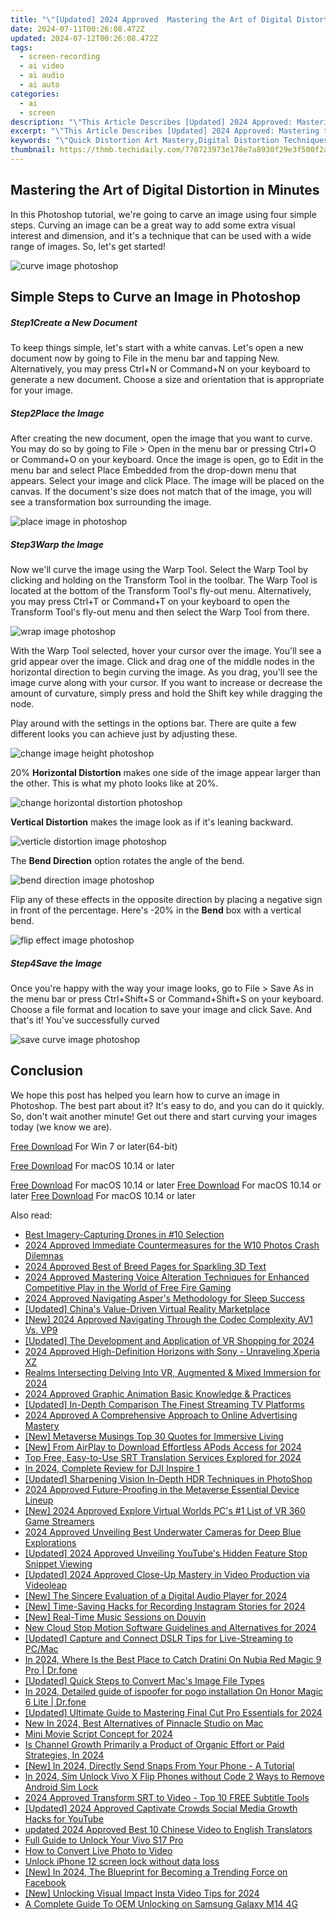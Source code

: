 ```yaml
---
title: "\"[Updated] 2024 Approved  Mastering the Art of Digital Distortion in Minutes\""
date: 2024-07-11T00:26:08.472Z
updated: 2024-07-12T00:26:08.472Z
tags: 
  - screen-recording
  - ai video
  - ai audio
  - ai auto
categories: 
  - ai
  - screen
description: "\"This Article Describes [Updated] 2024 Approved: Mastering the Art of Digital Distortion in Minutes\""
excerpt: "\"This Article Describes [Updated] 2024 Approved: Mastering the Art of Digital Distortion in Minutes\""
keywords: "\"Quick Distortion Art Mastery,Digital Distortion Techniques,Master Digital Effects Fast,Hour-Long Distortion Guide,Distortion in Minutes Tutorial,Speed up Audio Distortion,Minutes to Perfect Effect\""
thumbnail: https://thmb.techidaily.com/770723973e178e7a8930f29e3f500f2a61aa4b3ccf5eb07317cde4aac3003016.jpg
---
```


## Mastering the Art of Digital Distortion in Minutes

In this Photoshop tutorial, we're going to carve an image using four simple steps. Curving an image can be a great way to add some extra visual interest and dimension, and it's a technique that can be used with a wide range of images. So, let's get started!

![curve image photoshop](https://images.wondershare.com/filmora/article-images/2022/09/curve-image-photoshop.jpg)

## Simple Steps to Curve an Image in Photoshop

##### Step1Create a New Document

To keep things simple, let's start with a white canvas. Let's open a new document now by going to File in the menu bar and tapping New. Alternatively, you may press Ctrl+N or Command+N on your keyboard to generate a new document. Choose a size and orientation that is appropriate for your image.

##### Step2Place the Image

After creating the new document, open the image that you want to curve. You may do so by going to File > Open in the menu bar or pressing Ctrl+O or Command+O on your keyboard. Once the image is open, go to Edit in the menu bar and select Place Embedded from the drop-down menu that appears. Select your image and click Place. The image will be placed on the canvas. If the document's size does not match that of the image, you will see a transformation box surrounding the image.

![place image in photoshop](https://images.wondershare.com/filmora/article-images/2022/09/place-image-in-photoshop.jpg)

##### Step3Warp the Image

Now we'll curve the image using the Warp Tool. Select the Warp Tool by clicking and holding on the Transform Tool in the toolbar. The Warp Tool is located at the bottom of the Transform Tool's fly-out menu. Alternatively, you may press Ctrl+T or Command+T on your keyboard to open the Transform Tool's fly-out menu and then select the Warp Tool from there.

![wrap image photoshop](https://images.wondershare.com/filmora/article-images/2022/09/wrap-image-photoshop.jpg)

With the Warp Tool selected, hover your cursor over the image. You'll see a grid appear over the image. Click and drag one of the middle nodes in the horizontal direction to begin curving the image. As you drag, you'll see the image curve along with your cursor. If you want to increase or decrease the amount of curvature, simply press and hold the Shift key while dragging the node.

Play around with the settings in the options bar. There are quite a few different looks you can achieve just by adjusting these.

![change image height photoshop](https://images.wondershare.com/filmora/article-images/2022/09/change-image-height-photoshop.jpg)

20% **Horizontal Distortion** makes one side of the image appear larger than the other. This is what my photo looks like at 20%.

![change horizontal distortion photoshop](https://images.wondershare.com/filmora/article-images/2022/09/change-horizontal-distortion-photoshop.jpg)

**Vertical Distortion** makes the image look as if it's leaning backward.

![verticle distortion image photoshop](https://images.wondershare.com/filmora/article-images/2022/09/verticle-distortion-image-photoshop.jpg)

The **Bend Direction** option rotates the angle of the bend.

![bend direction image photoshop](https://images.wondershare.com/filmora/article-images/2022/09/bend-direction-image-photoshop.jpg)

Flip any of these effects in the opposite direction by placing a negative sign in front of the percentage. Here's -20% in the **Bend** box with a vertical bend.

![flip effect image photoshop](https://images.wondershare.com/filmora/article-images/2022/09/flip-effect-image-photoshop.jpg)

##### Step4Save the Image

Once you're happy with the way your image looks, go to File > Save As in the menu bar or press Ctrl+Shift+S or Command+Shift+S on your keyboard. Choose a file format and location to save your image and click Save. And that's it! You've successfully curved

![save curve image photoshop](https://images.wondershare.com/filmora/article-images/2022/09/save-curve-image-photoshop.jpg)

## Conclusion

We hope this post has helped you learn how to curve an image in Photoshop. The best part about it? It's easy to do, and you can do it quickly. So, don't wait another minute! Get out there and start curving your images today (we know we are).

[Free Download](https://tools.techidaily.com/wondershare/filmora/download/) For Win 7 or later(64-bit)

[Free Download](https://tools.techidaily.com/wondershare/filmora/download/) For macOS 10.14 or later

[Free Download](https://tools.techidaily.com/wondershare/filmora/download/) For macOS 10.14 or later [Free Download](https://tools.techidaily.com/wondershare/filmora/download/) For macOS 10.14 or later [Free Download](https://tools.techidaily.com/wondershare/filmora/download/) For macOS 10.14 or later

<ins class="adsbygoogle"
     style="display:block"
     data-ad-format="autorelaxed"
     data-ad-client="ca-pub-7571918770474297"
     data-ad-slot="1223367746"></ins>

<ins class="adsbygoogle"
     style="display:block"
     data-ad-format="autorelaxed"
     data-ad-client="ca-pub-7571918770474297"
     data-ad-slot="1223367746"></ins>



<ins class="adsbygoogle"
     style="display:block"
     data-ad-client="ca-pub-7571918770474297"
     data-ad-slot="8358498916"
     data-ad-format="auto"
     data-full-width-responsive="true"></ins>




<span class="atpl-alsoreadstyle">Also read:</span>
<div><ul>
<li><a href="https://article-posts.techidaily.com/best-imagery-capturing-drones-in-10-selection/"><u>Best Imagery-Capturing Drones in #10 Selection</u></a></li>
<li><a href="https://article-posts.techidaily.com/2024-approved-immediate-countermeasures-for-the-w10-photos-crash-dilemnas/"><u>2024 Approved  Immediate Countermeasures for the W10 Photos Crash Dilemnas</u></a></li>
<li><a href="https://article-posts.techidaily.com/2024-approved-best-of-breed-pages-for-sparkling-3d-text/"><u>2024 Approved  Best of Breed Pages for Sparkling 3D Text</u></a></li>
<li><a href="https://article-posts.techidaily.com/2024-approved-mastering-voice-alteration-techniques-for-enhanced-competitive-play-in-the-world-of-free-fire-gaming/"><u>2024 Approved  Mastering Voice Alteration Techniques for Enhanced Competitive Play in the World of Free Fire Gaming</u></a></li>
<li><a href="https://article-posts.techidaily.com/2024-approved-navigating-aspers-methodology-for-sleep-success/"><u>2024 Approved  Navigating Asper's Methodology for Sleep Success</u></a></li>
<li><a href="https://article-posts.techidaily.com/updated-chinas-value-driven-virtual-reality-marketplace/"><u>[Updated] China's Value-Driven Virtual Reality Marketplace</u></a></li>
<li><a href="https://article-posts.techidaily.com/new-2024-approved-navigating-through-the-codec-complexity-av1-vs-vp9/"><u>[New] 2024 Approved  Navigating Through the Codec Complexity  AV1 Vs. VP9</u></a></li>
<li><a href="https://article-posts.techidaily.com/updated-the-development-and-application-of-vr-shopping-for-2024/"><u>[Updated] The Development and Application of VR Shopping for 2024</u></a></li>
<li><a href="https://article-posts.techidaily.com/2024-approved-high-definition-horizons-with-sony-unraveling-xperia-xz/"><u>2024 Approved  High-Definition Horizons with Sony - Unraveling Xperia XZ</u></a></li>
<li><a href="https://article-posts.techidaily.com/realms-intersecting-delving-into-vr-augmented-and-mixed-immersion-for-2024/"><u>Realms Intersecting  Delving Into VR, Augmented & Mixed Immersion for 2024</u></a></li>
<li><a href="https://article-posts.techidaily.com/2024-approved-graphic-animation-basic-knowledge-and-practices/"><u>2024 Approved  Graphic Animation  Basic Knowledge & Practices</u></a></li>
<li><a href="https://article-posts.techidaily.com/updated-in-depth-comparison-the-finest-streaming-tv-platforms/"><u>[Updated] In-Depth Comparison  The Finest Streaming TV Platforms</u></a></li>
<li><a href="https://article-posts.techidaily.com/2024-approved-a-comprehensive-approach-to-online-advertising-mastery/"><u>2024 Approved  A Comprehensive Approach to Online Advertising Mastery</u></a></li>
<li><a href="https://article-posts.techidaily.com/new-metaverse-musings-top-30-quotes-for-immersive-living/"><u>[New] Metaverse Musings  Top 30 Quotes for Immersive Living</u></a></li>
<li><a href="https://article-posts.techidaily.com/new-from-airplay-to-download-effortless-apods-access-for-2024/"><u>[New] From AirPlay to Download  Effortless APods Access for 2024</u></a></li>
<li><a href="https://article-posts.techidaily.com/top-free-easy-to-use-srt-translation-services-explored-for-2024/"><u>Top Free, Easy-to-Use SRT Translation Services Explored for 2024</u></a></li>
<li><a href="https://article-posts.techidaily.com/in-2024-complete-review-for-dji-inspire-1/"><u>In 2024, Complete Review for DJI Inspire 1</u></a></li>
<li><a href="https://article-posts.techidaily.com/updated-sharpening-vision-in-depth-hdr-techniques-in-photoshop/"><u>[Updated] Sharpening Vision  In-Depth HDR Techniques in PhotoShop</u></a></li>
<li><a href="https://article-posts.techidaily.com/2024-approved-future-proofing-in-the-metaverse-essential-device-lineup/"><u>2024 Approved  Future-Proofing in the Metaverse  Essential Device Lineup</u></a></li>
<li><a href="https://article-posts.techidaily.com/new-2024-approved-explore-virtual-worlds-pcs-1-list-of-vr-360-game-streamers/"><u>[New] 2024 Approved  Explore Virtual Worlds  PC's #1 List of VR 360 Game Streamers</u></a></li>
<li><a href="https://article-posts.techidaily.com/2024-approved-unveiling-best-underwater-cameras-for-deep-blue-explorations/"><u>2024 Approved  Unveiling Best Underwater Cameras for Deep Blue Explorations</u></a></li>
<li><a href="https://article-posts.techidaily.com/updated-2024-approved-unveiling-youtubes-hidden-feature-stop-snippet-viewing/"><u>[Updated] 2024 Approved  Unveiling YouTube's Hidden Feature  Stop Snippet Viewing</u></a></li>
<li><a href="https://article-posts.techidaily.com/updated-2024-approved-close-up-mastery-in-video-production-via-videoleap/"><u>[Updated] 2024 Approved  Close-Up Mastery in Video Production via Videoleap</u></a></li>
<li><a href="https://on-screen-recording.techidaily.com/new-the-sincere-evaluation-of-a-digital-audio-player-for-2024/"><u>[New] The Sincere Evaluation of a Digital Audio Player for 2024</u></a></li>
<li><a href="https://instagram-clips.techidaily.com/new-time-saving-hacks-for-recording-instagram-stories-for-2024/"><u>[New] Time-Saving Hacks for Recording Instagram Stories for 2024</u></a></li>
<li><a href="https://tiktok-video-recordings.techidaily.com/new-real-time-music-sessions-on-douyin/"><u>[New] Real-Time Music Sessions on Douyin</u></a></li>
<li><a href="https://video-creation-software.techidaily.com/new-cloud-stop-motion-software-guidelines-and-alternatives-for-2024/"><u>New Cloud Stop Motion Software Guidelines and Alternatives for 2024</u></a></li>
<li><a href="https://facebook-video-files.techidaily.com/updated-capture-and-connect-dslr-tips-for-live-streaming-to-pcmac/"><u>[Updated] Capture and Connect  DSLR Tips for Live-Streaming to PC/Mac</u></a></li>
<li><a href="https://pokemon-go-android.techidaily.com/in-2024-where-is-the-best-place-to-catch-dratini-on-nubia-red-magic-9-pro-drfone-by-drfone-virtual-android/"><u>In 2024, Where Is the Best Place to Catch Dratini On Nubia Red Magic 9 Pro | Dr.fone</u></a></li>
<li><a href="https://video-screen-grab.techidaily.com/updated-quick-steps-to-convert-macs-image-file-types/"><u>[Updated] Quick Steps to Convert Mac's Image File Types</u></a></li>
<li><a href="https://pokemon-go-android.techidaily.com/in-2024-detailed-guide-of-ispoofer-for-pogo-installation-on-honor-magic-6-lite-drfone-by-drfone-virtual-android/"><u>In 2024, Detailed guide of ispoofer for pogo installation On Honor Magic 6 Lite | Dr.fone</u></a></li>
<li><a href="https://fox-http.techidaily.com/updated-ultimate-guide-to-mastering-final-cut-pro-essentials-for-2024/"><u>[Updated] Ultimate Guide to Mastering Final Cut Pro Essentials for 2024</u></a></li>
<li><a href="https://ai-driven-video-production.techidaily.com/new-in-2024-best-alternatives-of-pinnacle-studio-on-mac/"><u>New In 2024, Best Alternatives of Pinnacle Studio on Mac</u></a></li>
<li><a href="https://extra-support.techidaily.com/mini-movie-script-concept-for-2024/"><u>Mini Movie Script Concept for 2024</u></a></li>
<li><a href="https://youtube-help.techidaily.com/is-channel-growth-primarily-a-product-of-organic-effort-or-paid-strategies-in-2024/"><u>Is Channel Growth Primarily a Product of Organic Effort or Paid Strategies, In 2024</u></a></li>
<li><a href="https://snapchat-videos.techidaily.com/new-in-2024-directly-send-snaps-from-your-phone-a-tutorial/"><u>[New] In 2024, Directly Send Snaps From Your Phone - A Tutorial</u></a></li>
<li><a href="https://sim-unlock.techidaily.com/in-2024-sim-unlock-vivo-x-flip-phones-without-code-2-ways-to-remove-android-sim-lock-by-drfone-android/"><u>In 2024, Sim Unlock Vivo X Flip Phones without Code 2 Ways to Remove Android Sim Lock</u></a></li>
<li><a href="https://some-approaches.techidaily.com/2024-approved-transform-srt-to-video-top-10-free-subtitle-tools/"><u>2024 Approved  Transform SRT to Video - Top 10 FREE Subtitle Tools</u></a></li>
<li><a href="https://facebook-video-footage.techidaily.com/updated-2024-approved-captivate-crowds-social-media-growth-hacks-for-youtube/"><u>[Updated] 2024 Approved  Captivate Crowds  Social Media Growth Hacks for YouTube</u></a></li>
<li><a href="https://ai-video.techidaily.com/updated-2024-approved-best-10-chinese-video-to-english-translators/"><u>updated 2024 Approved Best 10 Chinese Video to English Translators</u></a></li>
<li><a href="https://android-unlock.techidaily.com/full-guide-to-unlock-your-vivo-s17-pro-by-drfone-android/"><u>Full Guide to Unlock Your Vivo S17 Pro</u></a></li>
<li><a href="https://extra-hints.techidaily.com/how-to-convert-live-photo-to-video/"><u>How to Convert Live Photo to Video</u></a></li>
<li><a href="https://techidaily.com/unlock-iphone-12-screen-lock-without-data-loss-by-drfone-ios-unlock-ios-unlock/"><u>Unlock iPhone 12 screen lock without data loss</u></a></li>
<li><a href="https://facebook-video-files.techidaily.com/new-in-2024-the-blueprint-for-becoming-a-trending-force-on-facebook/"><u>[New] In 2024, The Blueprint for Becoming a Trending Force on Facebook</u></a></li>
<li><a href="https://instagram-video-files.techidaily.com/new-unlocking-visual-impact-insta-video-tips-for-2024/"><u>[New] Unlocking Visual Impact  Insta Video Tips for 2024</u></a></li>
<li><a href="https://android-unlock.techidaily.com/a-complete-guide-to-oem-unlocking-on-samsung-galaxy-m14-4g-by-drfone-android/"><u>A Complete Guide To OEM Unlocking on Samsung Galaxy M14 4G</u></a></li>
</ul></div>
